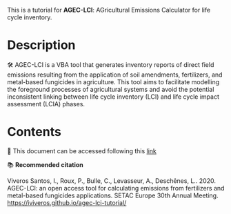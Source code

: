 This is a tutorial for **AGEC-LCI**: AGricultural Emissions Calculator for life cycle inventory.

# Description

🛠️ AGEC-LCI is a VBA tool that generates inventory reports of direct field emissions resulting from the application of soil amendments, fertilizers, and metal-based fungicides in agriculture. This tool aims to facilitate modelling the foreground processes of agricultural systems and avoid the potential inconsistent linking between life cycle inventory (LCI) and life cycle impact assessment (LCIA) phases.

# Contents

🔗 This document can be accessed following this <a href="https://iviveros.github.io/agec-lci-tutorial/" target="_blank">link</a>


📚 **Recommended citation**

Viveros Santos, I., Roux, P., Bulle, C., Levasseur, A., Deschênes, L.. 2020. AGEC-LCI: an open access tool for calculating emissions from fertilizers and metal-based fungicides applications. SETAC Europe 30th Annual Meeting. https://iviveros.github.io/agec-lci-tutorial/
